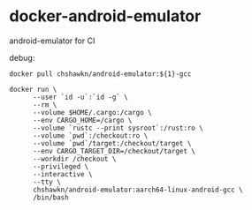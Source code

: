 # docker-android-emulator

android-emulator for CI


debug:

    docker pull chshawkn/android-emulator:${1}-gcc

    docker run \
          --user `id -u`:`id -g` \
          --rm \
          --volume $HOME/.cargo:/cargo \
          --env CARGO_HOME=/cargo \
          --volume `rustc --print sysroot`:/rust:ro \
          --volume `pwd`:/checkout:ro \
          --volume `pwd`/target:/checkout/target \
          --env CARGO_TARGET_DIR=/checkout/target \
          --workdir /checkout \
          --privileged \
          --interactive \
          --tty \
          chshawkn/android-emulator:aarch64-linux-android-gcc \
          /bin/bash
